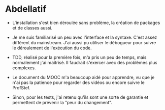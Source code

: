 
# Abdellatif

- L'installation s'est bien déroulée sans problème, la création de packages et de classes aussi.

- Je me suis familiarisé un peu avec l'interface et la syntaxe. C'est assez différent du mainstream. J'ai aussi pu utiliser le débogueur pour suivre le déroulement de l'exécution du code.

- TDD, réalisé pour la première fois, m'a pris un peu de temps, mais normalement j'ai maîtrisé. Il faudrait s'exercer avec des problèmes plus complexes.

- Le document du MOOC m'a beaucoup aidé pour apprendre, vu que je n'ai pas la patience pour regarder des vidéos ou encore suivre le ProfStef.

- Sinon, pour les tests, j'ai retenu qu'ils sont une sorte de garantie et permettent de prévenir la "peur du changement".
